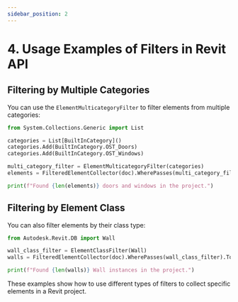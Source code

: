 ```yaml
---
sidebar_position: 2
---
```


# 4. Usage Examples of Filters in Revit API

## Filtering by Multiple Categories

You can use the `ElementMulticategoryFilter` to filter elements from multiple categories:

```python
from System.Collections.Generic import List

categories = List[BuiltInCategory]()
categories.Add(BuiltInCategory.OST_Doors)
categories.Add(BuiltInCategory.OST_Windows)

multi_category_filter = ElementMulticategoryFilter(categories)
elements = FilteredElementCollector(doc).WherePasses(multi_category_filter).ToElements()

print(f"Found {len(elements)} doors and windows in the project.")
```

## Filtering by Element Class

You can also filter elements by their class type:

```python
from Autodesk.Revit.DB import Wall

wall_class_filter = ElementClassFilter(Wall)
walls = FilteredElementCollector(doc).WherePasses(wall_class_filter).ToElements()

print(f"Found {len(walls)} Wall instances in the project.")
```

These examples show how to use different types of filters to collect specific elements in a Revit project.
